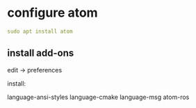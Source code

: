 # configure atom

```yaml
sudo apt install atom
```

## install add-ons

edit -> preferences

install:

language-ansi-styles
language-cmake
language-msg
atom-ros

